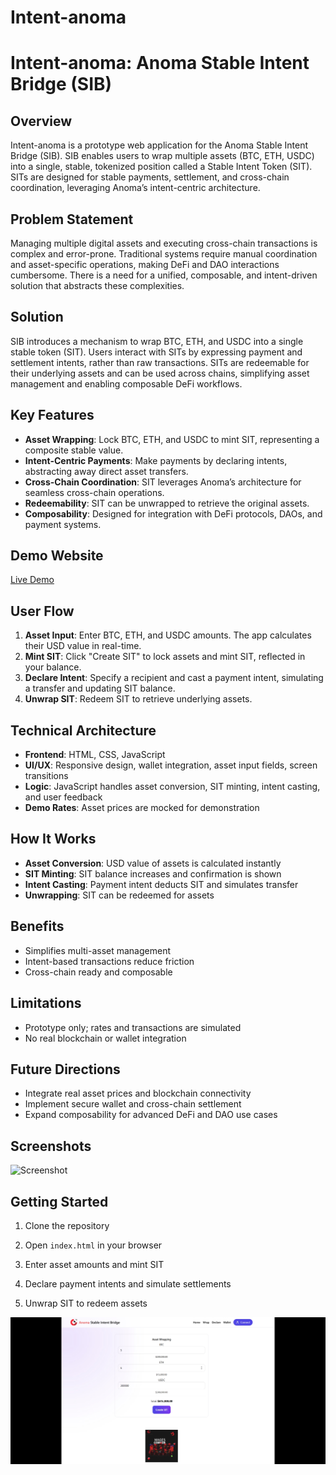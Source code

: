 
# Intent-anoma


# Intent-anoma: Anoma Stable Intent Bridge (SIB)

## Overview

Intent-anoma is a prototype web application for the Anoma Stable Intent Bridge (SIB). SIB enables users to wrap multiple assets (BTC, ETH, USDC) into a single, stable, tokenized position called a Stable Intent Token (SIT). SITs are designed for stable payments, settlement, and cross-chain coordination, leveraging Anoma’s intent-centric architecture.

## Problem Statement

Managing multiple digital assets and executing cross-chain transactions is complex and error-prone. Traditional systems require manual coordination and asset-specific operations, making DeFi and DAO interactions cumbersome. There is a need for a unified, composable, and intent-driven solution that abstracts these complexities.

## Solution

SIB introduces a mechanism to wrap BTC, ETH, and USDC into a single stable token (SIT). Users interact with SITs by expressing payment and settlement intents, rather than raw transactions. SITs are redeemable for their underlying assets and can be used across chains, simplifying asset management and enabling composable DeFi workflows.

## Key Features

- **Asset Wrapping**: Lock BTC, ETH, and USDC to mint SIT, representing a composite stable value.
- **Intent-Centric Payments**: Make payments by declaring intents, abstracting away direct asset transfers.
- **Cross-Chain Coordination**: SIT leverages Anoma’s architecture for seamless cross-chain operations.
- **Redeemability**: SIT can be unwrapped to retrieve the original assets.
- **Composability**: Designed for integration with DeFi protocols, DAOs, and payment systems.

## Demo Website

[Live Demo](https://speedevs.github.io/Intent-anoma/)

## User Flow

1. **Asset Input**: Enter BTC, ETH, and USDC amounts. The app calculates their USD value in real-time.
2. **Mint SIT**: Click "Create SIT" to lock assets and mint SIT, reflected in your balance.
3. **Declare Intent**: Specify a recipient and cast a payment intent, simulating a transfer and updating SIT balance.
4. **Unwrap SIT**: Redeem SIT to retrieve underlying assets.

## Technical Architecture

- **Frontend**: HTML, CSS, JavaScript
- **UI/UX**: Responsive design, wallet integration, asset input fields, screen transitions
- **Logic**: JavaScript handles asset conversion, SIT minting, intent casting, and user feedback
- **Demo Rates**: Asset prices are mocked for demonstration

## How It Works

- **Asset Conversion**: USD value of assets is calculated instantly
- **SIT Minting**: SIT balance increases and confirmation is shown
- **Intent Casting**: Payment intent deducts SIT and simulates transfer
- **Unwrapping**: SIT can be redeemed for assets

## Benefits

- Simplifies multi-asset management
- Intent-based transactions reduce friction
- Cross-chain ready and composable

## Limitations

- Prototype only; rates and transactions are simulated
- No real blockchain or wallet integration

## Future Directions

- Integrate real asset prices and blockchain connectivity
- Implement secure wallet and cross-chain settlement
- Expand composability for advanced DeFi and DAO use cases

## Screenshots

![Screenshot](./Screenshot.png)

## Getting Started

1. Clone the repository
2. Open `index.html` in your browser
3. Enter asset amounts and mint SIT
4. Declare payment intents and simulate settlements

5. Unwrap SIT to redeem assets


![Screenshot of a comment on a GitHub issue showing an image, added in the Markdown, of an Octocat smiling and raising a tentacle.](https://raw.githubusercontent.com/Speedevs/Intent-anoma/refs/heads/main/Screenshot_20250916_100009_Gallery.jpg)
